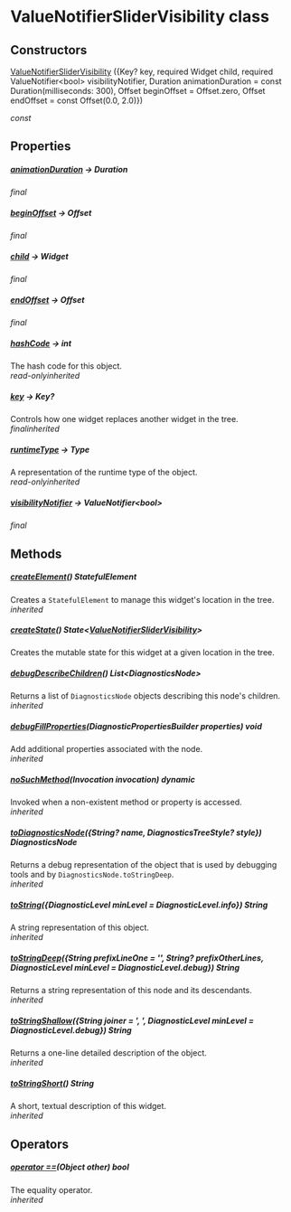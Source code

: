 


# ValueNotifierSliderVisibility class













## Constructors

[ValueNotifierSliderVisibility](../zego_uikit_prebuilt_live_audio_room/ValueNotifierSliderVisibility/ValueNotifierSliderVisibility.md) ({Key? key, required Widget child, required ValueNotifier&lt;bool> visibilityNotifier, Duration animationDuration = const Duration(milliseconds: 300), Offset beginOffset = Offset.zero, Offset endOffset = const Offset(0.0, 2.0)})

  _const_ 


## Properties

##### [animationDuration](../zego_uikit_prebuilt_live_audio_room/ValueNotifierSliderVisibility/animationDuration.md) &#8594; Duration



  
_<span class="feature">final</span>_



##### [beginOffset](../zego_uikit_prebuilt_live_audio_room/ValueNotifierSliderVisibility/beginOffset.md) &#8594; Offset



  
_<span class="feature">final</span>_



##### [child](../zego_uikit_prebuilt_live_audio_room/ValueNotifierSliderVisibility/child.md) &#8594; Widget



  
_<span class="feature">final</span>_



##### [endOffset](../zego_uikit_prebuilt_live_audio_room/ValueNotifierSliderVisibility/endOffset.md) &#8594; Offset



  
_<span class="feature">final</span>_



##### [hashCode](../zego_uikit_prebuilt_live_audio_room/ValueNotifierSliderVisibility/hashCode.md) &#8594; int



The hash code for this object.  
_<span class="feature">read-only</span><span class="feature">inherited</span>_



##### [key](../zego_uikit_prebuilt_live_audio_room/ValueNotifierSliderVisibility/key.md) &#8594; Key?



Controls how one widget replaces another widget in the tree.  
_<span class="feature">final</span><span class="feature">inherited</span>_



##### [runtimeType](../zego_uikit_prebuilt_live_audio_room/ValueNotifierSliderVisibility/runtimeType.md) &#8594; Type



A representation of the runtime type of the object.  
_<span class="feature">read-only</span><span class="feature">inherited</span>_



##### [visibilityNotifier](../zego_uikit_prebuilt_live_audio_room/ValueNotifierSliderVisibility/visibilityNotifier.md) &#8594; ValueNotifier&lt;bool>



  
_<span class="feature">final</span>_





## Methods

##### [createElement](../zego_uikit_prebuilt_live_audio_room/ValueNotifierSliderVisibility/createElement.md)() StatefulElement



Creates a <code>StatefulElement</code> to manage this widget's location in the tree.  
_<span class="feature">inherited</span>_



##### [createState](../zego_uikit_prebuilt_live_audio_room/ValueNotifierSliderVisibility/createState.md)() State&lt;[ValueNotifierSliderVisibility](../zego_uikit_prebuilt_live_audio_room/ValueNotifierSliderVisibility-class.md)>



Creates the mutable state for this widget at a given location in the tree.  




##### [debugDescribeChildren](../zego_uikit_prebuilt_live_audio_room/ValueNotifierSliderVisibility/debugDescribeChildren.md)() List&lt;DiagnosticsNode>



Returns a list of <code>DiagnosticsNode</code> objects describing this node's
children.  
_<span class="feature">inherited</span>_



##### [debugFillProperties](../zego_uikit_prebuilt_live_audio_room/ValueNotifierSliderVisibility/debugFillProperties.md)(DiagnosticPropertiesBuilder properties) void



Add additional properties associated with the node.  
_<span class="feature">inherited</span>_



##### [noSuchMethod](../zego_uikit_prebuilt_live_audio_room/ValueNotifierSliderVisibility/noSuchMethod.md)(Invocation invocation) dynamic



Invoked when a non-existent method or property is accessed.  
_<span class="feature">inherited</span>_



##### [toDiagnosticsNode](../zego_uikit_prebuilt_live_audio_room/ValueNotifierSliderVisibility/toDiagnosticsNode.md)({String? name, DiagnosticsTreeStyle? style}) DiagnosticsNode



Returns a debug representation of the object that is used by debugging
tools and by <code>DiagnosticsNode.toStringDeep</code>.  
_<span class="feature">inherited</span>_



##### [toString](../zego_uikit_prebuilt_live_audio_room/ValueNotifierSliderVisibility/toString.md)({DiagnosticLevel minLevel = DiagnosticLevel.info}) String



A string representation of this object.  
_<span class="feature">inherited</span>_



##### [toStringDeep](../zego_uikit_prebuilt_live_audio_room/ValueNotifierSliderVisibility/toStringDeep.md)({String prefixLineOne = '', String? prefixOtherLines, DiagnosticLevel minLevel = DiagnosticLevel.debug}) String



Returns a string representation of this node and its descendants.  
_<span class="feature">inherited</span>_



##### [toStringShallow](../zego_uikit_prebuilt_live_audio_room/ValueNotifierSliderVisibility/toStringShallow.md)({String joiner = ', ', DiagnosticLevel minLevel = DiagnosticLevel.debug}) String



Returns a one-line detailed description of the object.  
_<span class="feature">inherited</span>_



##### [toStringShort](../zego_uikit_prebuilt_live_audio_room/ValueNotifierSliderVisibility/toStringShort.md)() String



A short, textual description of this widget.  
_<span class="feature">inherited</span>_





## Operators

##### [operator ==](../zego_uikit_prebuilt_live_audio_room/ValueNotifierSliderVisibility/operator_equals.md)(Object other) bool



The equality operator.  
_<span class="feature">inherited</span>_















